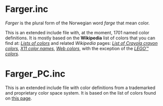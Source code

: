 # Farger.inc
*Farger* is the plural form of the Norwegian word *farge* that mean color.

This is an extended include file with, at the moment, 1701 named color definitions.
It is mostly based on the **Wikipedia** list of colors that you can find at: [*Lists of colors*](http://en.wikipedia.org/wiki/List_of_colors) and related *Wikipedia* pages: [*List of Crayola crayon colors*](https://en.wikipedia.org/wiki/List_of_Crayola_crayon_colors), [*X11 color names*](https://en.wikipedia.org/wiki/X11_color_names), [*Web colors*](https://en.wikipedia.org/wiki/Web_colors), with the exception of the [*LEGO™ colors*](http://www.peeron.com/cgi-bin/invcgis/colorguide.cgi).

# Farger_PC.inc
This is an extended include file with color definitions from a trademarked and proprietary color space system.
It is based on the list of colors found on [this page](https://webtemple.ca/pantone-c-colors-hex-rgb-codes/).
